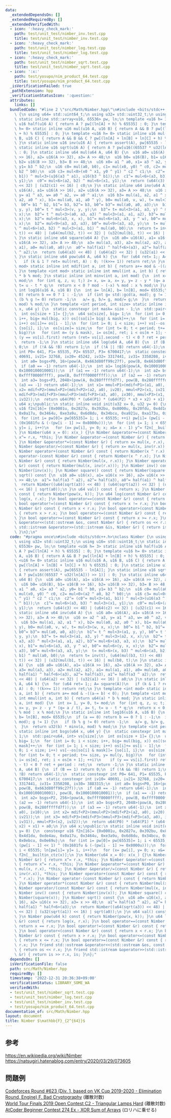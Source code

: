 ```yaml
---
data:
  _extendedDependsOn: []
  _extendedRequiredBy: []
  _extendedVerifiedWith:
  - icon: ':heavy_check_mark:'
    path: test/unit_test/nimber_inv.test.cpp
    title: test/unit_test/nimber_inv.test.cpp
  - icon: ':heavy_check_mark:'
    path: test/unit_test/nimber_log.test.cpp
    title: test/unit_test/nimber_log.test.cpp
  - icon: ':heavy_check_mark:'
    path: test/unit_test/nimber_sqrt.test.cpp
    title: test/unit_test/nimber_sqrt.test.cpp
  - icon: ':x:'
    path: test/yosupo/nim_product_64.test.cpp
    title: test/yosupo/nim_product_64.test.cpp
  _isVerificationFailed: true
  _pathExtension: hpp
  _verificationStatusIcon: ':question:'
  attributes:
    links: []
  bundledCode: "#line 2 \"src/Math/Nimber.hpp\"\n#include <bits/stdc++.h>\nclass Nimber\
    \ {\n using u64= std::uint64_t;\n using u32= std::uint32_t;\n using u16= std::uint16_t;\n\
    \ static inline std::array<u16, 65536> pw, ln;\n template <u16 h= 3> static inline\
    \ u16 half(u16 A) { return A ? pw[(ln[A] + h) % 65535] : 0; }\n template <u16\
    \ h= 0> static inline u16 mul(u16 A, u16 B) { return A && B ? pw[(ln[A] + ln[B]\
    \ + h) % 65535] : 0; }\n template <u16 h= 0> static inline u16 mul(u16 A, u16\
    \ B, u16 C) { return A && B && C ? pw[(ln[A] + ln[B] + ln[C] + h) % 65535] : 0;\
    \ }\n static inline u16 inv(u16 A) { return assert(A), pw[65535 - ln[A]]; }\n\
    \ static inline u16 sqrt(u16 A) { return A ? pw[u16((65537 * u32(ln[A])) >> 1)]\
    \ : 0; }\n static inline u64 mul(u64 A, u64 B) {\n  u16 a0= u16(A), a1= u16(A\
    \ >> 16), a2= u16(A >> 32), a3= A >> 48;\n  u16 b0= u16(B), b1= u16(B >> 16),\
    \ b2= u16(B >> 32), b3= B >> 48;\n  u16 x0= a1 ^ a0, x1= a3 ^ a2, y0= b1 ^ b0,\
    \ y1= b3 ^ b2;\n  u16 c0= mul(a0, b0), c1= mul(x0, y0) ^ c0, c2= mul<0>(a2 ^ a0,\
    \ b2 ^ b0);\n  u16 c3= mul<0>(x0 ^ x1, y0 ^ y1) ^ c2 ^ c1;\n  c2^= (c0^= mul<3>(a1,\
    \ b1)) ^ mul<3>(u16(a3 ^ a1), u16(b3 ^ b1));\n  c1^= mul<6>(a3, b3) ^ mul<3>(x1,\
    \ y1);\n  c0^= mul<6>(a2, b2) ^ mul<6>(x1, y1);\n  return (u64(c3) << 48) | (u64(c2)\
    \ << 32) | (u32(c1) << 16) | c0;\n }\n static inline u64 inv(u64 A) {\n  u16 a0=\
    \ u16(A), a1= u16(A >> 16), a2= u16(A >> 32), a3= A >> 48;\n  u16 x= a2 ^ a3,\
    \ y= a1 ^ a3, w= a0 ^ a2, v= a0 ^ a1;\n  u16 b3= mul(a1, a2, a1 ^ x), b2= mul(a0,\
    \ a2, a0 ^ x), b1= mul(a0, a1, a0 ^ y), b0= mul(a0, v, w), t= mul<3>(w, x, x);\n\
    \  b0^= b1 ^ b2, b1^= b3, b2^= b3, b0^= b3^= mul(a0, a0, a3);\n  b1^= t ^ mul<3>(a1,\
    \ y, y), b0^= t ^ mul<3>(v, y, y);\n  b3^= t= mul<3>(a1, a3, y) ^ mul<3>(a2, x,\
    \ x);\n  b2^= t ^ mul<3>(a0, a3, a3) ^ mul<3>(a1, a1, a2), b3^= mul<6>(a3, a3,\
    \ x);\n  b2^= mul<6>(a3, x, x), b1^= mul<6>(a3, a3, y ^ w), b0^= mul<6>(y, x,\
    \ x);\n  b2^= mul<9>(a3, a3, a3), b0^= mul<9>(a3, a3, y);\n  t= mul<6>(x, b3)\
    \ ^ mul<6>(a3, b2) ^ mul<3>(a1, b1) ^ mul(a0, b0);\n  return t= inv(t), (u64(mul(b3,\
    \ t)) << 48) | (u64(mul(b2, t)) << 32) | (u32(mul(b1, t)) << 16) | mul(b0, t);\n\
    \ }\n static inline u64 square(u64 A) {\n  u16 a0= u16(A), a1= u16(A >> 16), a2=\
    \ u16(A >> 32), a3= A >> 48;\n  a3= mul(a3, a3), a2= mul(a2, a2), a1= mul(a1,\
    \ a1), a0= mul(a0, a0);\n  a0^= half(a1) ^ half<6>(a3), a2^= half(a3), a1^= half(a3\
    \ ^ a2);\n  return (u64(a3) << 48) | (u64(a2) << 32) | (u32(a1) << 16) | a0;\n\
    \ }\n static inline u64 pow(u64 A, u64 k) {\n  for (u64 ret= 1;; A= square(A))\n\
    \   if (k & 1 ? ret= mul(ret, A) : 0; !(k>>= 1)) return ret;\n }\n template <int\
    \ mod> static inline int mdif(int a, int b) { return a+= mod & -((a-= b) < 0);\
    \ }\n template <int mod> static inline int mmul(int a, int b) { return u64(a)\
    \ * b % mod; }\n static inline int minv(int a, int mod) {\n  int x= 1, y= 0, t=\
    \ mod;\n  for (int q, z, u; t;) z= x, u= a, x= y, y= z - y * (q= a / t), a= t,\
    \ t= u - t * q;\n  return x < 0 ? mod - (-x) % mod : x % mod;\n }\n static inline\
    \ int log16(u16 A, u16 B) {\n  int a= ln[A], b= ln[B], mod= 65535;\n  if (a ==\
    \ 0) return b == 0 ? 1 : -1;\n  if (int g= std::gcd(a, mod); g != 1) {\n   if\
    \ (b % g != 0) return -1;\n   a/= g, b/= g, mod/= g;\n  }\n  return u32(b) * minv(a,\
    \ mod) % mod;\n }\n template <int period, int size> static inline int bsgs(u64\
    \ x, u64 y) {\n  static constexpr int mask= size - 1;\n  std::pair<u64, int> vs[size];\n\
    \  int os[size + 1]= {};\n  u64 so[size], big= 1;\n  for (int i= 0; i < size;\
    \ i++, big= mul(big, x)) os[(so[i]= big) & mask]++;\n  for (int i= 1; i < size;\
    \ i++) os[i]+= os[i - 1];\n  for (int i= 0; i < size; i++) vs[--os[so[i] & mask]]=\
    \ {so[i], i};\n  os[size]= size;\n  for (int t= 0; t < period; t+= size, y= mul(y,\
    \ big))\n   for (int m= (y & mask), i= os[m], ret; i < os[m + 1]; ++i)\n    if\
    \ (y == vs[i].first) return (ret= vs[i].second - t) < 0 ? ret + period : ret;\n\
    \  return -1;\n }\n static inline u64 log(u64 A, u64 B) {\n  if (B == 1) return\
    \ 0;\n  if (!A && !B) return 1;\n  if (!A || !B) return u64(-1);\n  static constexpr\
    \ int P0= 641, P1= 65535, P2= 65537, P3= 6700417;\n  static constexpr int iv10=\
    \ 40691, iv21= 32768, iv20= 45242, iv32= 3317441, iv31= 3350208, iv30= 3883315;\n\
    \  int a0= bsgs<P0, 16>(pow(A, 0x663d80ff99c27f), pow(B, 0x663d80ff99c27f));\n\
    \  if (a0 == -1) return u64(-1);\n  int a1= log16(pow(A, 0x1000100010001), pow(B,\
    \ 0x1000100010001));\n  if (a1 == -1) return u64(-1);\n  int a2= bsgs<P2, 256>(pow(A,\
    \ 0xffff0000ffff), pow(B, 0xffff0000ffff));\n  if (a2 == -1) return u64(-1);\n\
    \  int a3= bsgs<P3, 2048>(pow(A, 0x280fffffd7f), pow(B, 0x280fffffd7f));\n  if\
    \ (a3 == -1) return u64(-1);\n  int x1= mmul<P1>(mdif<P1>(a1, a0), iv10);\n  int\
    \ x2= mdif<P2>(mmul<P2>(mdif<P2>(a2, a0), iv20), mmul<P2>(x1, iv21));\n  int x3=\
    \ mdif<P3>(mdif<P3>(mmul<P3>(mdif<P3>(a3, a0), iv30), mmul<P3>(x1, iv31)), mmul<P3>(x2,\
    \ iv32));\n  return u64(P0) * (u64(P1) * (u64(P2) * x3 + x2) + x1) + a0;\n }\n\
    \ u64 x;\npublic:\n static inline void init(u32 x= 0, u32 y= 0) {\n  constexpr\
    \ u16 f2n[16]= {0x0001u, 0x2827u, 0x392bu, 0x8000u, 0x20fdu, 0x4d1du, 0xde4au,\
    \ 0x0a17u, 0x3464u, 0xe3a9u, 0x6d8du, 0x34bcu, 0xa921u, 0xa173u, 0x0ebcu, 0x0e69u};\n\
    \  for (int i= pw[0]= pw[65535]= 1; i < 65535; ++i) pw[i]= (pw[i - 1] << 1) ^\
    \ (0x1681fu & (-(pw[i - 1] >= 0x8000u)));\n  for (int i= 1; i < 65535; ln[pw[i]=\
    \ y]= i, i++)\n   for (x= pw[i], y= 0; x; x&= x - 1) y^= f2n[__builtin_ctz(x)];\n\
    \ }\n Nimber(u64 x_= 0): x(x_) {}\n Nimber &operator+=(const Nimber &r) { return\
    \ x^= r.x, *this; }\n Nimber &operator-=(const Nimber &r) { return x^= r.x, *this;\
    \ }\n Nimber &operator*=(const Nimber &r) { return x= mul(x, r.x), *this; }\n\
    \ Nimber &operator/=(const Nimber &r) { return x= mul(x, inv(r.x)), *this; }\n\
    \ Nimber operator+(const Nimber &r) const { return Nimber(x ^ r.x); }\n Nimber\
    \ operator-(const Nimber &r) const { return Nimber(x ^ r.x); }\n Nimber operator*(const\
    \ Nimber &r) const { return Nimber(mul(x, r.x)); }\n Nimber operator/(const Nimber\
    \ &r) const { return Nimber(mul(x, inv(r.x))); }\n Nimber inv() const { return\
    \ Nimber(inv(x)); }\n Nimber square() const { return Nimber(square(x)); }\n Nimber\
    \ sqrt() const {\n  u16 a0= u16(x), a1= u16(x >> 16), a2= u16(x >> 32), a3= x\
    \ >> 48;\n  a1^= half(a3 ^ a2), a2^= half(a3), a0^= half(a1) ^ half<6>(a3);\n\
    \  return Nimber((u64(sqrt(a3)) << 48) | (u64(sqrt(a2)) << 32) | (u32(sqrt(a1))\
    \ << 16) | sqrt(a0));\n }\n u64 val() const { return x; }\n Nimber pow(u64 k)\
    \ const { return Nimber(pow(x, k)); }\n u64 log(const Nimber &r) const { return\
    \ log(x, r.x); }\n bool operator==(const Nimber &r) const { return x == r.x; }\n\
    \ bool operator!=(const Nimber &r) const { return x != r.x; }\n bool operator<(const\
    \ Nimber &r) const { return x < r.x; }\n bool operator>(const Nimber &r) const\
    \ { return x > r.x; }\n bool operator<=(const Nimber &r) const { return x <= r.x;\
    \ }\n bool operator>=(const Nimber &r) const { return x >= r.x; }\n friend std::ostream\
    \ &operator<<(std::ostream &os, const Nimber &r) { return os << r.x; }\n friend\
    \ std::istream &operator>>(std::istream &is, Nimber &r) { return is >> r.x, is;\
    \ }\n};\n"
  code: "#pragma once\n#include <bits/stdc++.h>\nclass Nimber {\n using u64= std::uint64_t;\n\
    \ using u32= std::uint32_t;\n using u16= std::uint16_t;\n static inline std::array<u16,\
    \ 65536> pw, ln;\n template <u16 h= 3> static inline u16 half(u16 A) { return\
    \ A ? pw[(ln[A] + h) % 65535] : 0; }\n template <u16 h= 0> static inline u16 mul(u16\
    \ A, u16 B) { return A && B ? pw[(ln[A] + ln[B] + h) % 65535] : 0; }\n template\
    \ <u16 h= 0> static inline u16 mul(u16 A, u16 B, u16 C) { return A && B && C ?\
    \ pw[(ln[A] + ln[B] + ln[C] + h) % 65535] : 0; }\n static inline u16 inv(u16 A)\
    \ { return assert(A), pw[65535 - ln[A]]; }\n static inline u16 sqrt(u16 A) { return\
    \ A ? pw[u16((65537 * u32(ln[A])) >> 1)] : 0; }\n static inline u64 mul(u64 A,\
    \ u64 B) {\n  u16 a0= u16(A), a1= u16(A >> 16), a2= u16(A >> 32), a3= A >> 48;\n\
    \  u16 b0= u16(B), b1= u16(B >> 16), b2= u16(B >> 32), b3= B >> 48;\n  u16 x0=\
    \ a1 ^ a0, x1= a3 ^ a2, y0= b1 ^ b0, y1= b3 ^ b2;\n  u16 c0= mul(a0, b0), c1=\
    \ mul(x0, y0) ^ c0, c2= mul<0>(a2 ^ a0, b2 ^ b0);\n  u16 c3= mul<0>(x0 ^ x1, y0\
    \ ^ y1) ^ c2 ^ c1;\n  c2^= (c0^= mul<3>(a1, b1)) ^ mul<3>(u16(a3 ^ a1), u16(b3\
    \ ^ b1));\n  c1^= mul<6>(a3, b3) ^ mul<3>(x1, y1);\n  c0^= mul<6>(a2, b2) ^ mul<6>(x1,\
    \ y1);\n  return (u64(c3) << 48) | (u64(c2) << 32) | (u32(c1) << 16) | c0;\n }\n\
    \ static inline u64 inv(u64 A) {\n  u16 a0= u16(A), a1= u16(A >> 16), a2= u16(A\
    \ >> 32), a3= A >> 48;\n  u16 x= a2 ^ a3, y= a1 ^ a3, w= a0 ^ a2, v= a0 ^ a1;\n\
    \  u16 b3= mul(a1, a2, a1 ^ x), b2= mul(a0, a2, a0 ^ x), b1= mul(a0, a1, a0 ^\
    \ y), b0= mul(a0, v, w), t= mul<3>(w, x, x);\n  b0^= b1 ^ b2, b1^= b3, b2^= b3,\
    \ b0^= b3^= mul(a0, a0, a3);\n  b1^= t ^ mul<3>(a1, y, y), b0^= t ^ mul<3>(v,\
    \ y, y);\n  b3^= t= mul<3>(a1, a3, y) ^ mul<3>(a2, x, x);\n  b2^= t ^ mul<3>(a0,\
    \ a3, a3) ^ mul<3>(a1, a1, a2), b3^= mul<6>(a3, a3, x);\n  b2^= mul<6>(a3, x,\
    \ x), b1^= mul<6>(a3, a3, y ^ w), b0^= mul<6>(y, x, x);\n  b2^= mul<9>(a3, a3,\
    \ a3), b0^= mul<9>(a3, a3, y);\n  t= mul<6>(x, b3) ^ mul<6>(a3, b2) ^ mul<3>(a1,\
    \ b1) ^ mul(a0, b0);\n  return t= inv(t), (u64(mul(b3, t)) << 48) | (u64(mul(b2,\
    \ t)) << 32) | (u32(mul(b1, t)) << 16) | mul(b0, t);\n }\n static inline u64 square(u64\
    \ A) {\n  u16 a0= u16(A), a1= u16(A >> 16), a2= u16(A >> 32), a3= A >> 48;\n \
    \ a3= mul(a3, a3), a2= mul(a2, a2), a1= mul(a1, a1), a0= mul(a0, a0);\n  a0^=\
    \ half(a1) ^ half<6>(a3), a2^= half(a3), a1^= half(a3 ^ a2);\n  return (u64(a3)\
    \ << 48) | (u64(a2) << 32) | (u32(a1) << 16) | a0;\n }\n static inline u64 pow(u64\
    \ A, u64 k) {\n  for (u64 ret= 1;; A= square(A))\n   if (k & 1 ? ret= mul(ret,\
    \ A) : 0; !(k>>= 1)) return ret;\n }\n template <int mod> static inline int mdif(int\
    \ a, int b) { return a+= mod & -((a-= b) < 0); }\n template <int mod> static inline\
    \ int mmul(int a, int b) { return u64(a) * b % mod; }\n static inline int minv(int\
    \ a, int mod) {\n  int x= 1, y= 0, t= mod;\n  for (int q, z, u; t;) z= x, u= a,\
    \ x= y, y= z - y * (q= a / t), a= t, t= u - t * q;\n  return x < 0 ? mod - (-x)\
    \ % mod : x % mod;\n }\n static inline int log16(u16 A, u16 B) {\n  int a= ln[A],\
    \ b= ln[B], mod= 65535;\n  if (a == 0) return b == 0 ? 1 : -1;\n  if (int g= std::gcd(a,\
    \ mod); g != 1) {\n   if (b % g != 0) return -1;\n   a/= g, b/= g, mod/= g;\n\
    \  }\n  return u32(b) * minv(a, mod) % mod;\n }\n template <int period, int size>\
    \ static inline int bsgs(u64 x, u64 y) {\n  static constexpr int mask= size -\
    \ 1;\n  std::pair<u64, int> vs[size];\n  int os[size + 1]= {};\n  u64 so[size],\
    \ big= 1;\n  for (int i= 0; i < size; i++, big= mul(big, x)) os[(so[i]= big) &\
    \ mask]++;\n  for (int i= 1; i < size; i++) os[i]+= os[i - 1];\n  for (int i=\
    \ 0; i < size; i++) vs[--os[so[i] & mask]]= {so[i], i};\n  os[size]= size;\n \
    \ for (int t= 0; t < period; t+= size, y= mul(y, big))\n   for (int m= (y & mask),\
    \ i= os[m], ret; i < os[m + 1]; ++i)\n    if (y == vs[i].first) return (ret= vs[i].second\
    \ - t) < 0 ? ret + period : ret;\n  return -1;\n }\n static inline u64 log(u64\
    \ A, u64 B) {\n  if (B == 1) return 0;\n  if (!A && !B) return 1;\n  if (!A ||\
    \ !B) return u64(-1);\n  static constexpr int P0= 641, P1= 65535, P2= 65537, P3=\
    \ 6700417;\n  static constexpr int iv10= 40691, iv21= 32768, iv20= 45242, iv32=\
    \ 3317441, iv31= 3350208, iv30= 3883315;\n  int a0= bsgs<P0, 16>(pow(A, 0x663d80ff99c27f),\
    \ pow(B, 0x663d80ff99c27f));\n  if (a0 == -1) return u64(-1);\n  int a1= log16(pow(A,\
    \ 0x1000100010001), pow(B, 0x1000100010001));\n  if (a1 == -1) return u64(-1);\n\
    \  int a2= bsgs<P2, 256>(pow(A, 0xffff0000ffff), pow(B, 0xffff0000ffff));\n  if\
    \ (a2 == -1) return u64(-1);\n  int a3= bsgs<P3, 2048>(pow(A, 0x280fffffd7f),\
    \ pow(B, 0x280fffffd7f));\n  if (a3 == -1) return u64(-1);\n  int x1= mmul<P1>(mdif<P1>(a1,\
    \ a0), iv10);\n  int x2= mdif<P2>(mmul<P2>(mdif<P2>(a2, a0), iv20), mmul<P2>(x1,\
    \ iv21));\n  int x3= mdif<P3>(mdif<P3>(mmul<P3>(mdif<P3>(a3, a0), iv30), mmul<P3>(x1,\
    \ iv31)), mmul<P3>(x2, iv32));\n  return u64(P0) * (u64(P1) * (u64(P2) * x3 +\
    \ x2) + x1) + a0;\n }\n u64 x;\npublic:\n static inline void init(u32 x= 0, u32\
    \ y= 0) {\n  constexpr u16 f2n[16]= {0x0001u, 0x2827u, 0x392bu, 0x8000u, 0x20fdu,\
    \ 0x4d1du, 0xde4au, 0x0a17u, 0x3464u, 0xe3a9u, 0x6d8du, 0x34bcu, 0xa921u, 0xa173u,\
    \ 0x0ebcu, 0x0e69u};\n  for (int i= pw[0]= pw[65535]= 1; i < 65535; ++i) pw[i]=\
    \ (pw[i - 1] << 1) ^ (0x1681fu & (-(pw[i - 1] >= 0x8000u)));\n  for (int i= 1;\
    \ i < 65535; ln[pw[i]= y]= i, i++)\n   for (x= pw[i], y= 0; x; x&= x - 1) y^=\
    \ f2n[__builtin_ctz(x)];\n }\n Nimber(u64 x_= 0): x(x_) {}\n Nimber &operator+=(const\
    \ Nimber &r) { return x^= r.x, *this; }\n Nimber &operator-=(const Nimber &r)\
    \ { return x^= r.x, *this; }\n Nimber &operator*=(const Nimber &r) { return x=\
    \ mul(x, r.x), *this; }\n Nimber &operator/=(const Nimber &r) { return x= mul(x,\
    \ inv(r.x)), *this; }\n Nimber operator+(const Nimber &r) const { return Nimber(x\
    \ ^ r.x); }\n Nimber operator-(const Nimber &r) const { return Nimber(x ^ r.x);\
    \ }\n Nimber operator*(const Nimber &r) const { return Nimber(mul(x, r.x)); }\n\
    \ Nimber operator/(const Nimber &r) const { return Nimber(mul(x, inv(r.x))); }\n\
    \ Nimber inv() const { return Nimber(inv(x)); }\n Nimber square() const { return\
    \ Nimber(square(x)); }\n Nimber sqrt() const {\n  u16 a0= u16(x), a1= u16(x >>\
    \ 16), a2= u16(x >> 32), a3= x >> 48;\n  a1^= half(a3 ^ a2), a2^= half(a3), a0^=\
    \ half(a1) ^ half<6>(a3);\n  return Nimber((u64(sqrt(a3)) << 48) | (u64(sqrt(a2))\
    \ << 32) | (u32(sqrt(a1)) << 16) | sqrt(a0));\n }\n u64 val() const { return x;\
    \ }\n Nimber pow(u64 k) const { return Nimber(pow(x, k)); }\n u64 log(const Nimber\
    \ &r) const { return log(x, r.x); }\n bool operator==(const Nimber &r) const {\
    \ return x == r.x; }\n bool operator!=(const Nimber &r) const { return x != r.x;\
    \ }\n bool operator<(const Nimber &r) const { return x < r.x; }\n bool operator>(const\
    \ Nimber &r) const { return x > r.x; }\n bool operator<=(const Nimber &r) const\
    \ { return x <= r.x; }\n bool operator>=(const Nimber &r) const { return x >=\
    \ r.x; }\n friend std::ostream &operator<<(std::ostream &os, const Nimber &r)\
    \ { return os << r.x; }\n friend std::istream &operator>>(std::istream &is, Nimber\
    \ &r) { return is >> r.x, is; }\n};"
  dependsOn: []
  isVerificationFile: false
  path: src/Math/Nimber.hpp
  requiredBy: []
  timestamp: '2022-12-31 20:36:38+09:00'
  verificationStatus: LIBRARY_SOME_WA
  verifiedWith:
  - test/unit_test/nimber_sqrt.test.cpp
  - test/unit_test/nimber_log.test.cpp
  - test/unit_test/nimber_inv.test.cpp
  - test/yosupo/nim_product_64.test.cpp
documentation_of: src/Math/Nimber.hpp
layout: document
title: Nimber $\mathbb{F}_{2^{64}}$
---
```

## 参考
https://en.wikipedia.org/wiki/Nimber \
https://natsugiri.hatenablog.com/entry/2020/03/29/073605
## 問題例
[Codeforces Round #623 (Div. 1, based on VK Cup 2019-2020 - Elimination Round, Engine) F. Bad Cryptography](https://codeforces.com/contest/1314/problem/F) (離散対数) \
[World Tour Finals 2019 Open Contest C2 - Triangular Lamps Hard](https://atcoder.jp/contests/wtf19-open/tasks/wtf19_c2) (離散対数) \
[AtCoder Beginner Contest 274 Ex - XOR Sum of Arrays](https://atcoder.jp/contests/abc274/tasks/abc274_h) (ロリハに乗せる)

